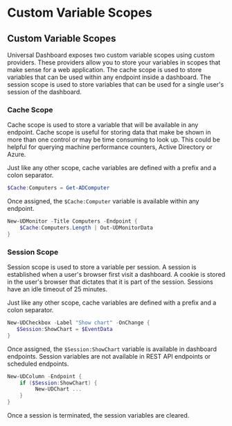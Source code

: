 # Custom Variable Scopes

## Custom Variable Scopes

Universal Dashboard exposes two custom variable scopes using custom providers. These providers allow you to store your variables in scopes that make sense for a web application. The cache scope is used to store variables that can be used within any endpoint inside a dashboard. The session scope is used to store variables that can be used for a single user's session of the dashboard.

### Cache Scope

Cache scope is used to store a variable that will be available in any endpoint. Cache scope is useful for storing data that make be shown in more than one control or may be time consuming to look up. This could be helpful for querying machine performance counters, Active Directory or Azure.

Just like any other scope, cache variables are defined with a prefix and a colon separator.

```PowerShell
$Cache:Computers = Get-ADComputer
```

Once assigned, the `$Cache:Computer` variable is available within any endpoint.

```PowerShell
New-UDMonitor -Title Computers -Endpoint {
    $Cache:Computers.Length | Out-UDMonitorData
}
```

### Session Scope

Session scope is used to store a variable per session. A session is established when a user's browser first visit a dashboard. A cookie is stored in the user's browser that dictates that it is part of the session. Sessions have an idle timeout of 25 minutes.

Just like any other scope, cache variables are defined with a prefix and a colon separator.

```PowerShell
New-UDCheckbox -Label "Show chart" -OnChange {
   $Session:ShowChart = $EventData
}
```

Once assigned, the `$Session:ShowChart` variable is available in dashboard endpoints. Session variables are not available in REST API endpoints or scheduled endpoints.

```PowerShell
New-UDColumn -Endpoint {
    if ($Session:ShowChart) {
         New-UDChart ...
    }
}
```

Once a session is terminated, the session variables are cleared.

